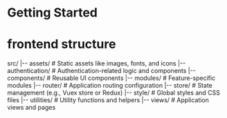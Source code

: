 # Getting Started

# frontend structure

src/
|-- assets/ # Static assets like images, fonts, and icons
|-- authentication/ # Authentication-related logic and components
|-- components/ # Reusable UI components
|-- modules/ # Feature-specific modules
|-- router/ # Application routing configuration
|-- store/ # State management (e.g., Vuex store or Redux)
|-- style/ # Global styles and CSS files
|-- utilities/ # Utility functions and helpers
|-- views/ # Application views and pages
